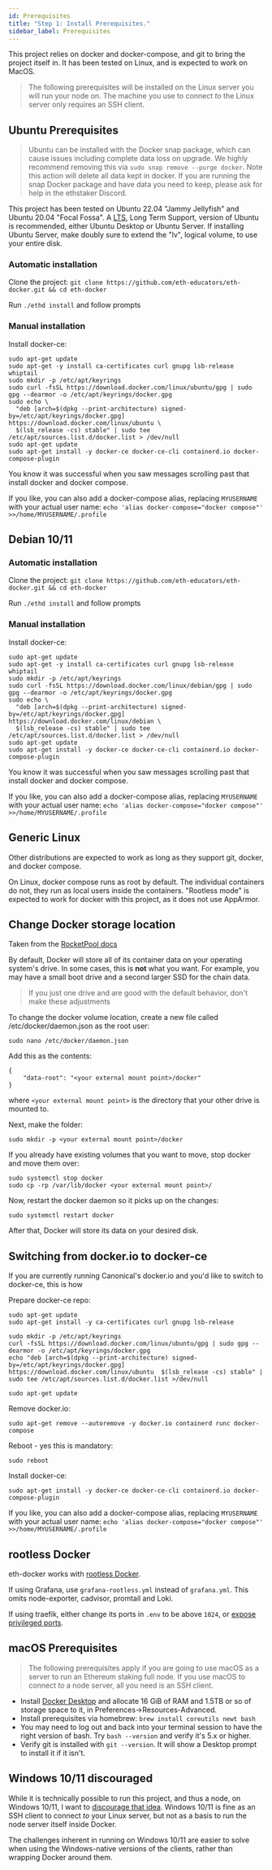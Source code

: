 ```yaml
---
id: Prerequisites
title: "Step 1: Install Prerequisites."
sidebar_label: Prerequisites
---
```


This project relies on docker and docker-compose, and git to bring the
project itself in. It has been tested on Linux, and is expected to work on MacOS.

> The following prerequisites will be installed on the Linux server you
> will run your node on. The machine you use to connect *to* the Linux server
> only requires an SSH client.

## Ubuntu Prerequisites

> Ubuntu can be installed with the Docker snap package, which can cause
> issues including complete data loss on upgrade. We highly recommend removing this
> via `sudo snap remove --purge docker`. Note this action will delete all data kept
> in docker. If you are running the snap Docker package and have data you need to keep,
> please ask for help in the ethstaker Discord.

This project has been tested on Ubuntu 22.04 "Jammy Jellyfish" and Ubuntu 20.04 "Focal Fossa". A [LTS](https://wiki.ubuntu.com/Releases), Long Term Support, version of Ubuntu is recommended, either Ubuntu Desktop or Ubuntu Server. If installing Ubuntu Server, make doubly sure to extend the "lv", logical volume, to use your entire disk.

### Automatic installation

Clone the project: `git clone https://github.com/eth-educators/eth-docker.git && cd eth-docker`

Run `./ethd install` and follow prompts

### Manual installation

Install docker-ce:

```
sudo apt-get update
sudo apt-get -y install ca-certificates curl gnupg lsb-release whiptail
sudo mkdir -p /etc/apt/keyrings
sudo curl -fsSL https://download.docker.com/linux/ubuntu/gpg | sudo gpg --dearmor -o /etc/apt/keyrings/docker.gpg
sudo echo \
  "deb [arch=$(dpkg --print-architecture) signed-by=/etc/apt/keyrings/docker.gpg] https://download.docker.com/linux/ubuntu \
  $(lsb_release -cs) stable" | sudo tee /etc/apt/sources.list.d/docker.list > /dev/null
sudo apt-get update
sudo apt-get install -y docker-ce docker-ce-cli containerd.io docker-compose-plugin
```

You know it was successful when you saw messages scrolling past that install docker and docker compose.

If you like, you can also add a docker-compose alias, replacing `MYUSERNAME` with your actual user name: `echo 'alias docker-compose="docker compose"' >>/home/MYUSERNAME/.profile`

## Debian 10/11

### Automatic installation

Clone the project: `git clone https://github.com/eth-educators/eth-docker.git && cd eth-docker`

Run `./ethd install` and follow prompts

### Manual installation

Install docker-ce:

```
sudo apt-get update
sudo apt-get -y install ca-certificates curl gnupg lsb-release whiptail
sudo mkdir -p /etc/apt/keyrings
sudo curl -fsSL https://download.docker.com/linux/debian/gpg | sudo gpg --dearmor -o /etc/apt/keyrings/docker.gpg
sudo echo \
  "deb [arch=$(dpkg --print-architecture) signed-by=/etc/apt/keyrings/docker.gpg] https://download.docker.com/linux/debian \
  $(lsb_release -cs) stable" | sudo tee /etc/apt/sources.list.d/docker.list > /dev/null
sudo apt-get update
sudo apt-get install -y docker-ce docker-ce-cli containerd.io docker-compose-plugin
```

You know it was successful when you saw messages scrolling past that install docker and docker compose.

If you like, you can also add a docker-compose alias, replacing `MYUSERNAME` with your actual user name: `echo 'alias docker-compose="docker compose"' >>/home/MYUSERNAME/.profile`

## Generic Linux

Other distributions are expected to work as long as they support
git, docker, and docker compose.

On Linux, docker compose runs as root by default. The individual containers do not,
they run as local users inside the containers. "Rootless mode" is expected to
work for docker with this project, as it does not use AppArmor.

## Change Docker storage location

Taken from the [RocketPool docs](https://docs.rocketpool.net/guides/node/docker.html#configuring-docker-s-storage-location)

By default, Docker will store all of its container data on your operating system's drive. In some cases, this is **not** what you want. For example, you may have a small boot drive and a second larger SSD for the chain data.

> If you just one drive and are good with the default behavior, don't make these adjustments

To change the docker volume location, create a new file called /etc/docker/daemon.json as the root user:

```
sudo nano /etc/docker/daemon.json
```

Add this as the contents:

```
{
    "data-root": "<your external mount point>/docker"
}
```

where `<your external mount point>` is the directory that your other drive is mounted to.

Next, make the folder:

```
sudo mkdir -p <your external mount point>/docker
```

If you already have existing volumes that you want to move, stop docker and move them over:

```
sudo systemctl stop docker
sudo cp -rp /var/lib/docker <your external mount point>/
```

Now, restart the docker daemon so it picks up on the changes:

```
sudo systemctl restart docker
```

After that, Docker will store its data on your desired disk.

## Switching from docker.io to docker-ce

If you are currently running Canonical's docker.io and you'd like to switch to docker-ce, this is how

Prepare docker-ce repo:

```
sudo apt-get update
sudo apt-get install -y ca-certificates curl gnupg lsb-release

sudo mkdir -p /etc/apt/keyrings
curl -fsSL https://download.docker.com/linux/ubuntu/gpg | sudo gpg --dearmor -o /etc/apt/keyrings/docker.gpg
echo "deb [arch=$(dpkg --print-architecture) signed-by=/etc/apt/keyrings/docker.gpg] https://download.docker.com/linux/ubuntu  $(lsb_release -cs) stable" | sudo tee /etc/apt/sources.list.d/docker.list >/dev/null
 
sudo apt-get update
```

Remove docker.io:

```
sudo apt-get remove --autoremove -y docker.io containerd runc docker-compose
```

Reboot - yes this is mandatory:

```
sudo reboot
```

Install docker-ce:

```
sudo apt-get install -y docker-ce docker-ce-cli containerd.io docker-compose-plugin
```

If you like, you can also add a docker-compose alias, replacing `MYUSERNAME` with your actual user name: `echo 'alias docker-compose="docker compose"' >>/home/MYUSERNAME/.profile`

## rootless Docker

eth-docker works with [rootless Docker](https://docs.docker.com/engine/security/rootless/).

If using Grafana, use `grafana-rootless.yml` instead of `grafana.yml`. This omits node-exporter, cadvisor, promtail and Loki.

If using traefik, either change its ports in `.env` to be above `1024`, or [expose privileged ports](https://docs.docker.com/engine/security/rootless/#exposing-privileged-ports).

## macOS Prerequisites

> The following prerequisites apply if you are going to use macOS as a server to run an Ethereum staking full node. If you use macOS to connect *to* a node server, all you need is an SSH client.

- Install [Docker Desktop](https://www.docker.com/products/docker-desktop) and allocate 16 GiB of RAM and 1.5TB or so of storage space to it, in Preferences->Resources-Advanced.
- Install prerequisites via homebrew: `brew install coreutils newt bash`
- You may need to log out and back into your terminal session to have the right version of bash. Try `bash --version` and verify it's 5.x or higher.
- Verify git is installed with `git --version`. It will show a Desktop prompt to install it if it isn't.

## Windows 10/11 discouraged

While it is technically possible to run this project, and thus a node, on Windows 10/11,
I want to [discourage that idea](../Support/Windows.md). Windows 10/11 is fine as an SSH client to connect *to*
your Linux server, but not as a basis to run the node server itself inside Docker.

The challenges inherent in running on Windows 10/11 are easier to solve when using the Windows-native
versions of the clients, rather than wrapping Docker around them.
